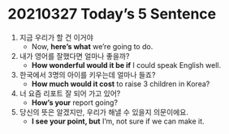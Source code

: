 # 20210327 Today’s 5 Sentence



1. 지금 우리가 할 건 이거야
   - Now, **here’s what** we’re going to do.
2. 내가 영어를 잘했다면 얼마나 좋을까?
   - **How wonderful would it be if** I could speak English well.
3. 한국에서 3명의 아이를 키우는데 얼마나 들죠?
   - **How much would it cost** to raise 3 children in Korea?
4. 너 요즘 리포트 잘 되어 가고 있어?
   - **How’s your** report going?
5. 당신의 뜻은 알겠지만, 우리가 해낼 수 있을지 의문이에요.
   - **I see your point, but** I’m, not sure if we can make it.